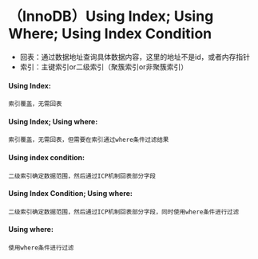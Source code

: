 # （InnoDB）Using Index; Using Where; Using Index Condition

- 回表：通过数据地址查询具体数据内容，这里的地址不是id，或者内存指针
- 索引：主键索引or二级索引（聚簇索引or非聚簇索引）

#### Using Index:
    索引覆盖，无需回表
#### Using Index; Using where:
    索引覆盖，无需回表，但需要在索引通过where条件过滤结果
#### Using index condition:
    二级索引确定数据范围，然后通过ICP机制回表部分字段
#### Using Index Condition; Using where:
    二级索引确定数据范围，然后通过ICP机制回表部分字段，同时使用where条件进行过滤
#### Using where:
    使用where条件进行过滤